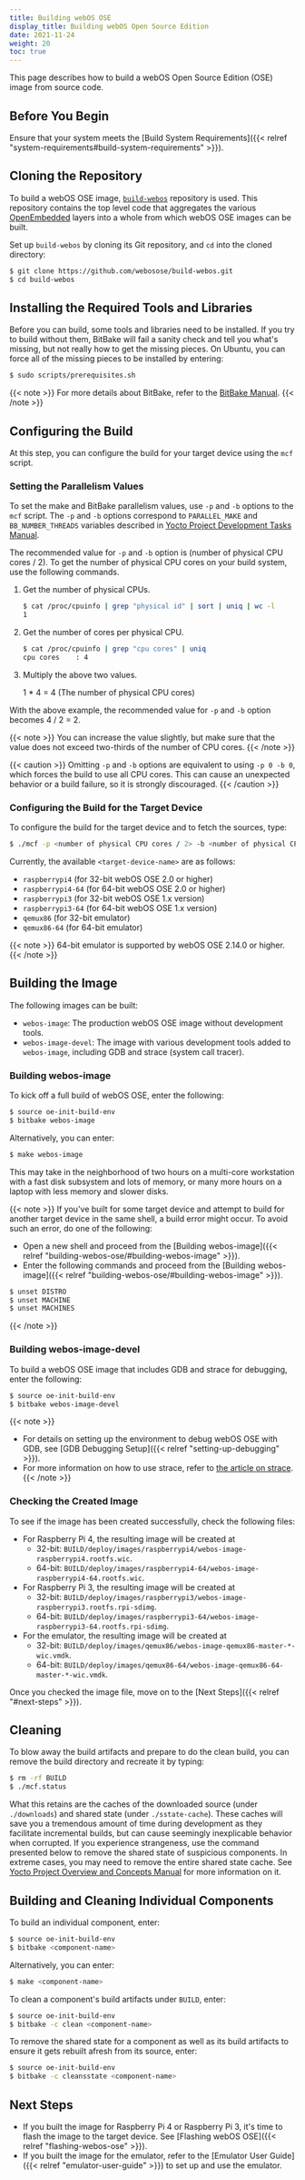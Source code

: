 ```yaml
---
title: Building webOS OSE
display_title: Building webOS Open Source Edition
date: 2021-11-24
weight: 20
toc: true
---
```


This page describes how to build a webOS Open Source Edition (OSE) image from source code.

## Before You Begin

Ensure that your system meets the [Build System Requirements]({{< relref "system-requirements#build-system-requirements" >}}).

## Cloning the Repository

To build a webOS OSE image, [`build-webos`](https://github.com/webosose/build-webos) repository is used. This repository contains the top level code that aggregates the various [OpenEmbedded](http://openembedded.org/) layers into a whole from which webOS OSE images can be built.

Set up `build-webos` by cloning its Git repository, and `cd` into the cloned directory:

```bash
$ git clone https://github.com/webosose/build-webos.git
$ cd build-webos
```

## Installing the Required Tools and Libraries

Before you can build, some tools and libraries need to be installed. If you try to build without them, BitBake will fail a sanity check and tell you what's missing, but not really how to get the missing pieces. On Ubuntu, you can force all of the missing pieces to be installed by entering:

```bash
$ sudo scripts/prerequisites.sh
```

{{< note >}}
For more details about BitBake, refer to the [BitBake Manual](https://www.yoctoproject.org/docs/latest/bitbake-user-manual/bitbake-user-manual.html).
{{< /note >}}

## Configuring the Build

At this step, you can configure the build for your target device using the `mcf` script.

### Setting the Parallelism Values

To set the make and BitBake parallelism values, use `-p` and `-b` options to the `mcf` script. The `-p` and `-b` options correspond to `PARALLEL_MAKE` and `BB_NUMBER_THREADS` variables described in [Yocto Project Development Tasks Manual](https://www.yoctoproject.org/docs/latest/dev-manual/dev-manual.html#speeding-up-a-build).

The recommended value for `-p` and `-b` option is (number of physical CPU cores / 2). To get the number of physical CPU cores on your build system, use the following commands.

1. Get the number of physical CPUs.

    ```bash
    $ cat /proc/cpuinfo | grep "physical id" | sort | uniq | wc -l
    1
    ```

2. Get the number of cores per physical CPU.

    ```bash
    $ cat /proc/cpuinfo | grep "cpu cores" | uniq
    cpu cores    : 4
    ```

3. Multiply the above two values.

	1 * 4 = 4 (The number of physical CPU cores)

With the above example, the recommended value for `-p` and `-b` option becomes 4 / 2 = 2.

{{< note >}}
You can increase the value slightly, but make sure that the value does not exceed two-thirds of the number of CPU cores.
{{< /note >}}

{{< caution >}}
Omitting `-p` and `-b` options are equivalent to using `-p 0 -b 0`, which forces the build to use all CPU cores. This can cause an unexpected behavior or a build failure, so it is strongly discouraged.
{{< /caution >}}

### Configuring the Build for the Target Device

To configure the build for the target device and to fetch the sources, type:

```bash
$ ./mcf -p <number of physical CPU cores / 2> -b <number of physical CPU cores / 2> <target-device-name>
```

Currently, the available `<target-device-name>` are as follows:

* `raspberrypi4` (for 32-bit webOS OSE 2.0 or higher)
* `raspberrypi4-64` (for 64-bit webOS OSE 2.0 or higher)
* `raspberrypi3` (for 32-bit webOS OSE 1.x version)
* `raspberrypi3-64` (for 64-bit webOS OSE 1.x version)
* `qemux86` (for 32-bit emulator)
* `qemux86-64` (for 64-bit emulator)

{{< note >}}
64-bit emulator is supported by webOS OSE 2.14.0 or higher.
{{< /note >}}

## Building the Image

The following images can be built:

- `webos-image`: The production webOS OSE image without development tools.
- `webos-image-devel`: The image with various development tools added to `webos-image`, including GDB and strace (system call tracer).

### Building webos-image

To kick off a full build of webOS OSE, enter the following:

```bash
$ source oe-init-build-env
$ bitbake webos-image
```

Alternatively, you can enter:

```bash
$ make webos-image
```

This may take in the neighborhood of two hours on a multi-core workstation with a fast disk subsystem and lots of memory, or many more hours on a laptop with less memory and slower disks.

{{< note >}}
If you've built for some target device and attempt to build for another target device in the same shell, a build error might occur. To avoid such an error, do one of the following:

* Open a new shell and proceed from the [Building webos-image]({{< relref "building-webos-ose/#building-webos-image" >}}).
* Enter the following commands and proceed from the [Building webos-image]({{< relref "building-webos-ose/#building-webos-image" >}}).

``` bash
$ unset DISTRO
$ unset MACHINE
$ unset MACHINES
```
{{< /note >}}

### Building webos-image-devel

To build a webOS OSE image that includes GDB and strace for debugging, enter the following:

```bash
$ source oe-init-build-env
$ bitbake webos-image-devel
```

{{< note >}}
* For details on setting up the environment to debug webOS OSE with GDB, see [GDB Debugging Setup]({{< relref "setting-up-debugging" >}}).
* For more information on how to use strace, refer to [the article on strace](https://www.thegeekstuff.com/2011/11/strace-examples/).
{{< /note >}}

### Checking the Created Image

To see if the image has been created successfully, check the following files:

* For Raspberry Pi 4, the resulting image will be created at
  * 32-bit: `BUILD/deploy/images/raspberrypi4/webos-image-raspberrypi4.rootfs.wic`.
  * 64-bit: `BUILD/deploy/images/raspberrypi4-64/webos-image-raspberrypi4-64.rootfs.wic`.
* For Raspberry Pi 3, the resulting image will be created at
  * 32-bit: `BUILD/deploy/images/raspberrypi3/webos-image-raspberrypi3.rootfs.rpi-sdimg`.
  * 64-bit: `BUILD/deploy/images/raspberrypi3-64/webos-image-raspberrypi3-64.rootfs.rpi-sdimg`.
* For the emulator, the resulting image will be created at
  * 32-bit: `BUILD/deploy/images/qemux86/webos-image-qemux86-master-*-wic.vmdk`.
  * 64-bit: `BUILD/deploy/images/qemux86-64/webos-image-qemux86-64-master-*-wic.vmdk`.

Once you checked the image file, move on to the [Next Steps]({{< relref "#next-steps" >}}).

## Cleaning

To blow away the build artifacts and prepare to do the clean build, you can remove the build directory and recreate it by typing:

```bash
$ rm -rf BUILD
$ ./mcf.status
```

What this retains are the caches of the downloaded source (under `./downloads`) and shared state (under `./sstate-cache`). These caches will save you a tremendous amount of time during development as they facilitate incremental builds, but can cause seemingly inexplicable behavior when corrupted. If you experience strangeness, use the command presented below to remove the shared state of suspicious components. In extreme cases, you may need to remove the entire shared state cache. See [Yocto Project Overview and Concepts Manual](https://www.yoctoproject.org/docs/latest/overview-manual/overview-manual.html#shared-state-cache) for more information on it.

## Building and Cleaning Individual Components

To build an individual component, enter:

```bash
$ source oe-init-build-env
$ bitbake <component-name>
```

Alternatively, you can enter:

```bash
$ make <component-name>
```

To clean a component's build artifacts under `BUILD`, enter:

```bash
$ source oe-init-build-env
$ bitbake -c clean <component-name>
```

To remove the shared state for a component as well as its build artifacts to ensure it gets rebuilt afresh from its source, enter:

```bash
$ source oe-init-build-env
$ bitbake -c cleansstate <component-name>
```

## Next Steps

- If you built the image for Raspberry Pi 4 or Raspberry Pi 3, it's time to flash the image to the target device. See [Flashing webOS OSE]({{< relref "flashing-webos-ose" >}}).
- If you built the image for the emulator, refer to the [Emulator User Guide]({{< relref "emulator-user-guide" >}}) to set up and use the emulator.